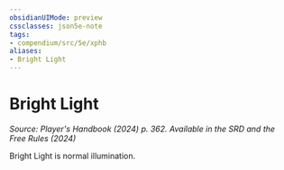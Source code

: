 ```yaml
---
obsidianUIMode: preview
cssclasses: json5e-note
tags:
- compendium/src/5e/xphb
aliases:
- Bright Light
---
```

# Bright Light
*Source: Player's Handbook (2024) p. 362. Available in the <span title='Systems Reference Document (5.2)'>SRD</span> and the Free Rules (2024)* 

Bright Light is normal illumination.